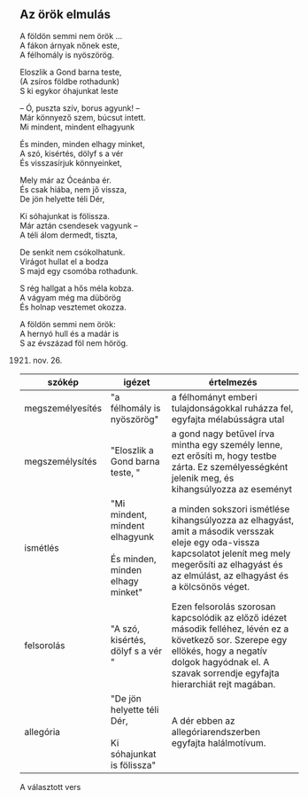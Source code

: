 ## Az örök elmulás

A földön semmi nem örök …  
A fákon árnyak nőnek este,  
A félhomály is nyöszörög.

Eloszlik a Gond barna teste,  
(A zsíros földbe rothadunk)  
S ki egykor óhajunkat leste

– Ó, puszta szív, borus agyunk! –  
Már könnyező szem, búcsut intett.  
Mi mindent, mindent elhagyunk

És minden, minden elhagy minket,  
A szó, kisértés, dölyf s a vér  
És visszasírjuk könnyeinket,

Mely már az Óceánba ér.  
És csak hiába, nem jő vissza,  
De jön helyette téli Dér,

Ki sóhajunkat is fölissza.  
Már aztán csendesek vagyunk –  
A téli álom dermedt, tiszta,

De senkit nem csókolhatunk.  
Virágot hullat el a bodza  
S majd egy csomóba rothadunk.

S rég hallgat a hős méla kobza.  
A vágyam még ma dübörög  
És holnap vesztemet okozza.

A földön semmi nem örök:  
A hernyó hull és a madár is  
S az évszázad föl nem hörög.

1921. nov. 26.

| szókép           | igézet                                                                 | értelmezés                                                                                                                                                                                                      |
| ---------------- | ---------------------------------------------------------------------- | --------------------------------------------------------------------------------------------------------------------------------------------------------------------------------------------------------------- |
| megszemélyesítés | "a félhomály is nyöszörög"                                             | a félhományt emberi tulajdonságokkal ruházza fel, egyfajta mélabússágra utal                                                                                                                                    |
| megszemélysítés  | "Eloszlik a Gond barna teste,  "                                       | a gond nagy betűvel írva mintha egy személy lenne, ezt erősíti m, hogy testbe zárta. Ez személyességként jelenik meg, és kihangsúlyozza az eseményt                                                             |
| ismétlés         | "Mi mindent, mindent elhagyunk<br><br>És minden, minden elhagy minket" | a minden sokszori ismétlése kihangsúlyozza az elhagyást, amit a második versszak eleje egy oda-vissza kapcsolatot jelenít meg mely megerősíti az elhagyást és az elmúlást, az elhagyást és a kölcsönös véget.   |
| felsorolás       | "A szó, kisértés, dölyf s a vér  "                                     | Ezen felsorolás szorosan kapcsolódik az előző idézet második felléhez, lévén ez a következő sor. Szerepe egy ellökés, hogy a negatív dolgok hagyódnak el. A szavak sorrendje egyfajta hierarchiát rejt magában. |
| allegória        | "De jön helyette téli Dér,<br><br>Ki sóhajunkat is fölissza"           | A dér ebben az allegóriarendszerben egyfajta halálmotívum.                                                                                                                                                      |
A választott vers 